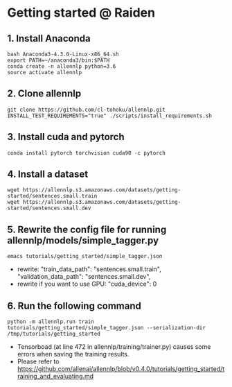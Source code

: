 # Getting started @ Raiden

## 1. Install Anaconda
	bash Anaconda3-4.3.0-Linux-x86_64.sh
	export PATH=~/anaconda3/bin:$PATH
	conda create -n allennlp python=3.6
	source activate allennlp

## 2. Clone allennlp
	git clone https://github.com/cl-tohoku/allennlp.git
	INSTALL_TEST_REQUIREMENTS="true" ./scripts/install_requirements.sh

## 3. Install cuda and pytorch
	conda install pytorch torchvision cuda90 -c pytorch

## 4. Install a dataset
    wget https://allennlp.s3.amazonaws.com/datasets/getting-started/sentences.small.train
    wget https://allennlp.s3.amazonaws.com/datasets/getting-started/sentences.small.dev

## 5. Rewrite the config file for running allennlp/models/simple_tagger.py
	emacs tutorials/getting_started/simple_tagger.json
- rewrite:
	"train_data_path": "sentences.small.train",
	"validation_data_path": "sentences.small.dev",
- rewrite if you want to use GPU:
	"cuda_device": 0

## 6. Run the following command
	python -m allennlp.run train tutorials/getting_started/simple_tagger.json --serialization-dir /tmp/tutorials/getting_started

- Tensorboad (at line 472 in allennlp/training/trainer.py) causes some errors when saving the training results.
- Please refer to https://github.com/allenai/allennlp/blob/v0.4.0/tutorials/getting_started/training_and_evaluating.md

